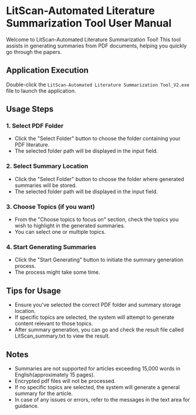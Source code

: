 # LitScan-Automated Literature Summarization Tool User Manual

Welcome to LitScan-Automated Literature Summarization Tool! This tool assists in generating summaries from PDF documents, helping you quickly go through the papers.

## Application Execution

   Double-click the `LitScan-Automated Literature Summarization Tool_V2.exe` file to launch the application.


## Usage Steps

### 1. Select PDF Folder

- Click the "Select Folder" button to choose the folder containing your PDF literature.
- The selected folder path will be displayed in the input field.

### 2. Select Summary Location

- Click the "Select Folder" button to choose the folder where generated summaries will be stored.
- The selected folder path will be displayed in the input field.

### 3. Choose Topics (if you want)

- From the "Choose topics to focus on" section, check the topics you wish to highlight in the generated summaries.
- You can select one or multiple topics.

### 4. Start Generating Summaries

- Click the "Start Generating" button to initiate the summary generation process.
- The process might take some time.

## Tips for Usage

- Ensure you've selected the correct PDF folder and summary storage location.
- If specific topics are selected, the system will attempt to generate content relevant to those topics.
- After summary generation, you can go and check the result file called LitScan_summary.txt to view the result.

## Notes

- Summaries are not supported for articles exceeding 15,000 words in English(approximately 15 pages).
- Encrypted pdf files will not be processed.
- If no specific topics are selected, the system will generate a general summary for the article.
- In case of any issues or errors, refer to the messages in the text area for guidance.

